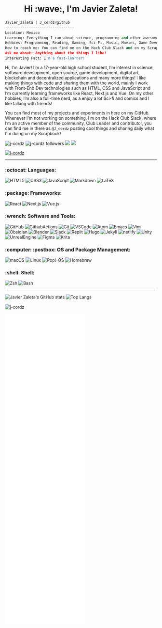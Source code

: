 <h1 align="center">Hi :wave:, I'm Javier Zaleta!</h1>

```python
Javier_zaleta | J_cordz@github
--------------------------------
Location: Mexico
Learning: Everything I can about science, programming and other awesome things!
Hobbies: Programming, Reading, Gaming, Sci-Fi, Music, Movies, Game Development, Digital Art.
How to reach me: You can find me on the Hack Club Slack and on my Scrapbook where I post daily what I'm doing!
Ask me about: Anything about the things I like!
Interesting Fact: I'm a fast-learner!
```

Hi, I’m Javier! I’m a 17-year-old high school student, I’m interest in science, software development, open source, game development, digital art, blockchain and decentralized applications and many more things!
I like making things with code and sharing them with the world, mainly I work with Front-End Dev technologies such as HTML, CSS and JavaScript and I’m currently learning frameworks like React, Next.js and Vue. On my other hobbies, I’m also a full-time nerd, as a enjoy a lot Sci-fi and comics and I like talking with friends!

You can find most of my projects and experiments in here on my GitHub. Whenever I'm not working on something, I’m on the Hack Club Slack, where I’m an active member of the community, Club Leader and contributor, you can find me in there as ```@J_cordz``` posting cool things and sharing daily what I'm doing on my Scrapbook! 

<p align="left"> 
<img src="https://komarev.com/ghpvc/?username=j-cordz&label=Profile%20views&color=DC143C&style=flat" alt="j-cordz" /> 
<img src="https://img.shields.io/github/followers/J-cordz?style=social" alt="j-cordz followers" />       
<a href="https://scrapbook.hackclub.com/J_cordz/"><img src="https://img.shields.io/badge/Javier Zaleta Scrapbook-%23EC3750.svg?&style=flat&logo=hack-club&logoColor=white"></a> 
<a href="https://www.polywork.com/j_cordz"><img src="https://img.shields.io/badge/Javier Zaleta Polywork-543DE0.svg?&style=flat&logo=polywork&logoColor=white"></a>     
</p>

<p align="left"> 
<a href="https://github.com/ryo-ma/github-profile-trophy"><img src="https://github-profile-trophy.vercel.app/?username=j-cordz&theme=monokai&margin-w=15" alt="j-cordz" /></a> 
</p>

----
<h3 align="left">:octocat: Languages:</h3>

![HTML5](https://img.shields.io/badge/HTML5-E34F26.svg?&style=for-the-badge&logo=html5&logoColor=white)
![CSS3](https://img.shields.io/badge/CSS3-1572B6.svg?&style=for-the-badge&logo=css3&logoColor=white)
![JavaScript](https://img.shields.io/badge/JAVASCRIPT-F7DF1E.svg?&style=for-the-badge&logo=javascript&logoColor=323330)
![Markdown](https://img.shields.io/badge/Markdown-000000.svg?style=for-the-badge&logo=markdown&logoColor=white)
![LaTeX](https://img.shields.io/badge/LaTeX-008080.svg?style=for-the-badge&logo=latex&logoColor=white)

<h3 align="left">:package: Frameworks:</h3>

![React](https://img.shields.io/badge/React-61DAFB.svg?style=for-the-badge&logo=react&logoColor=white)
![Next.js](https://img.shields.io/badge/Next.js-000000.svg?style=for-the-badge&logo=next.js&logoColor=white)
![Vue.js](https://img.shields.io/badge/Vue.js-4FC08D.svg?style=for-the-badge&logo=vue.js&logoColor=white)

<h3 align="left">:wrench: Software and Tools:</h3>

![GitHub](https://img.shields.io/badge/GITHUB-121011.svg?&style=for-the-badge&logo=github&logoColor=white)
![GithubActions](https://img.shields.io/badge/GITHUB%20ACTIONS-121011.svg?&style=for-the-badge&logo=github-actions&logoColor=white)
![Git](https://img.shields.io/badge/GIT-F05032.svg?&style=for-the-badge&logo=git&logoColor=white)
![VSCode](https://img.shields.io/badge/vscode-007ACC.svg?style=for-the-badge&logo=visualstudiocode&logoColor=white)
![Atom](https://img.shields.io/badge/Atom-7CFC00.svg?style=for-the-badge&logo=atom&logoColor=black)
![Emacs](https://img.shields.io/badge/Emacs-7F5AB6.svg?style=for-the-badge&logo=gnuemacs&logoColor=white)
![Vim](https://img.shields.io/badge/Vim-019733.svg?style=for-the-badge&logo=vim&logoColor=white)
![Obsidian](https://img.shields.io/badge/Obsidian-483699.svg?style=for-the-badge&logo=obsidian&logoColor=white)
![Blender](https://img.shields.io/badge/blender-F5792A.svg?style=for-the-badge&logo=blender&logoColor=white)
![Slack](https://img.shields.io/badge/slack-4A154B.svg?style=for-the-badge&logo=slack&logoColor=white)
![Replit](https://img.shields.io/badge/Replit-667881.svg?style=for-the-badge&logo=replit&logoColor=black)
![Hugo](https://img.shields.io/badge/hugo-663399.svg?style=for-the-badge&logo=hugo&logoColor=white)
![Jekyll](https://img.shields.io/badge/Jekyll-CC0000.svg?style=for-the-badge&logo=jekyll&logoColor=white)
![netlify](https://img.shields.io/badge/netlify-00C7B7.svg?style=for-the-badge&logo=netlify&logoColor=black)
![Unity](https://img.shields.io/badge/Unity-000000.svg?style=for-the-badge&logo=unity&logoColor=white)
![UnrealEngine](https://img.shields.io/badge/Unreal%20Engine-0E1128.svg?style=for-the-badge&logo=unrealengine&logoColor=white)
![Figma](https://img.shields.io/badge/Figma-F24E1E.svg?style=for-the-badge&logo=figma&logoColor=black)
![Krita](https://img.shields.io/badge/krita-3BABFF.svg?style=for-the-badge&logo=krita&logoColor=white)

<h3 align="left">:computer: :postbox: OS and Package Management:</h3>

![macOS](https://img.shields.io/badge/macOS-000000?style=for-the-badge&logo=macos&logoColor=white)
![Linux](https://img.shields.io/badge/LINUX-FCC624?style=for-the-badge&logo=linux&logoColor=black)
![Pop!-OS](https://img.shields.io/badge/Pop!_OS-48B9C7?style=for-the-badge&logo=popos&logoColor=white)
![Homebrew](https://img.shields.io/badge/Homebrew-FBB040.svg?style=for-the-badge&logo=homebrew&logoColor=black)

<h3 align="left">:shell: Shell:</h3>

![Zsh](https://img.shields.io/badge/Zsh-4EAA25.svg?&style=for-the-badge&logo=gnubash&logoColor=white)
![Bash](https://img.shields.io/badge/Bash-4EAA25.svg?&style=for-the-badge&logo=gnubash&logoColor=white)

----
![Javier Zaleta's GitHub stats](https://github-readme-stats.vercel.app/api?username=j-cordz&show_icons=true&count_private=true&include_all_commits=true&theme=tokyonight)
![Top Langs](https://github-readme-stats.vercel.app/api/top-langs/?username=j-cordz&layout=compact&theme=tokyonight)

<p><img align="center" src="https://github-readme-streak-stats.herokuapp.com/?user=j-cordz&theme=dark" alt="j-cordz" /></p>

![Metrics](github-metrics.svg)
